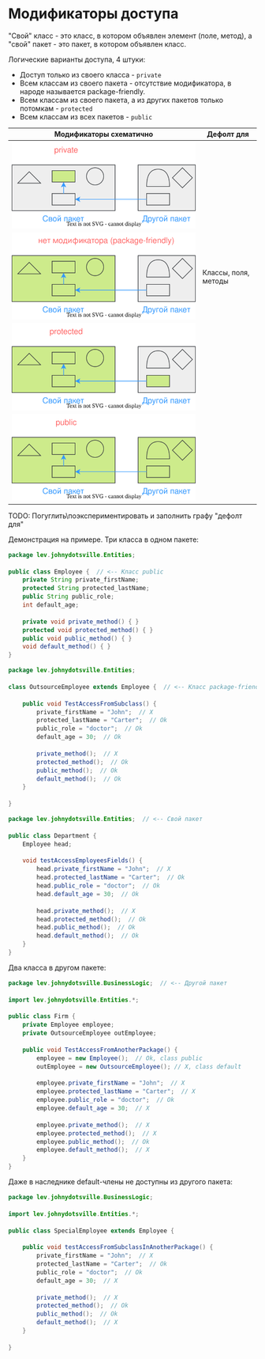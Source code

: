 # Модификаторы доступа

"Свой" класс - это класс, в котором объявлен элемент (поле, метод), а "свой" пакет - это пакет, в котором объявлен класс.

Логические варианты доступа, 4 штуки:

* Доступ только из своего класса - `private`
* Всем классам из своего пакета - отсутствие модификатора, в народе называется package-friendly.
* Всем классам из своего пакета, а из других пакетов только потомкам - `protected`
* Всем классам из всех пакетов - `public`

| Модификаторы схематично                                      | Дефолт для           |
| ------------------------------------------------------------ | -------------------- |
| ![access-mod-private.drawio](img/access-mod-private.drawio.svg) |                      |
| ![access-mod-package-friendly.drawio](img/access-mod-package-friendly.drawio.svg) | Классы, поля, методы |
| ![access-mod-protected.drawio](img/access-mod-protected.drawio.svg) |                      |
| ![access-mod-public.drawio](img/access-mod-public.drawio.svg) |                      |

TODO: Погуглить\поэкспериментировать и заполнить графу "дефолт для"

Демонстрация на примере. Три класса в одном пакете:

```java
package lev.johnydotsville.Entities;

public class Employee {  // <-- Класс public
    private String private_firstName;
    protected String protected_lastName;
    public String public_role;
    int default_age;

    private void private_method() { }
    protected void protected_method() { }
    public void public_method() { }
    void default_method() { }
}

```

```java
package lev.johnydotsville.Entities;

class OutsourceEmployee extends Employee {  // <-- Класс package-friendly
    
    public void TestAccessFromSubclass() {
        private_firstName = "John";  // X
        protected_lastName = "Carter";  // Ok
        public_role = "doctor";  // Ok
        default_age = 30;  // Ok

        private_method();  // X
        protected_method();  // Ok
        public_method();  // Ok
        default_method();  // Ok
    }
    
}
```

```java
package lev.johnydotsville.Entities;  // <-- Свой пакет

public class Department {
    Employee head;

    void testAccessEmployeesFields() {
        head.private_firstName = "John";  // X
        head.protected_lastName = "Carter";  // Ok
        head.public_role = "doctor";  // Ok
        head.default_age = 30;  // Ok

        head.private_method();  // X
        head.protected_method();  // Ok
        head.public_method();  // Ok
        head.default_method();  // Ok
    }
}
```

Два класса в другом пакете:

```java
package lev.johnydotsville.BusinessLogic;  // <-- Другой пакет

import lev.johnydotsville.Entities.*;

public class Firm {
    private Employee employee;
    private OutsourceEmployee outEmployee;

    public void TestAccessFromAnotherPackage() {
        employee = new Employee();  // Ok, class public
        outEmployee = new OutsourceEmployee(); // X, class default

        employee.private_firstName = "John";  // X
        employee.protected_lastName = "Carter";  // X
        employee.public_role = "doctor";  // Ok
        employee.default_age = 30;  // X

        employee.private_method();  // X
        employee.protected_method();  // X
        employee.public_method();  // Ok
        employee.default_method();  // X
    }
}
```

Даже в наследнике default-члены не доступны из другого пакета:

```java
package lev.johnydotsville.BusinessLogic;

import lev.johnydotsville.Entities.*;

public class SpecialEmployee extends Employee {
    
    public void testAccessFromSubclassInAnotherPackage() {
        private_firstName = "John";  // X
        protected_lastName = "Carter";  // Ok
        public_role = "doctor";  // Ok
        default_age = 30;  // X

        private_method();  // X
        protected_method();  // Ok
        public_method();  // Ok
        default_method();  // X
    }
    
}
```

